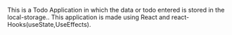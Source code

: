 This is a Todo Application in which the data or todo entered is stored in the local-storage..
This application is made using React and react-Hooks(useState,UseEffects).
